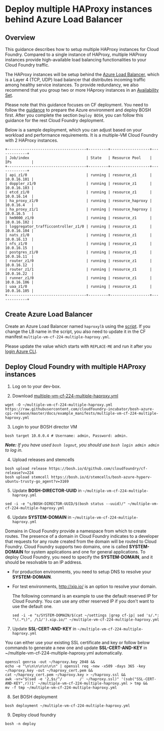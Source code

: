 # Deploy multiple HAProxy instances behind Azure Load Balancer

## Overview

This guidance describes how to setup multiple HAProxy instances for Cloud Foundry. Compared to a single instance of HAProxy, multiple HAProxy instances provide high-available load balancing functionalities to your Cloud Foundry traffic. 

The HAProxy instances will be setup behind the [Azure Load Balancer](https://azure.microsoft.com/en-us/documentation/articles/load-balancer-overview/), which is a Layer 4 (TCP, UDP) load balancer that distributes incoming traffic among healthy service instances. To provide redundancy, we also recommend that you group two or more HAproxy instances in an [Availability Set](https://azure.microsoft.com/en-us/documentation/articles/virtual-machines-manage-availability/).

Please note that this guidance focuses on CF deployment. You need to follow the [guidance](../../guidance.md) to prepare the Azure environment and deploy BOSH first. After you complete the section `Deploy BOSH`, you can follow this guidance for the rest Cloud Foundry deployment.

Below is a sample deployment, which you can adjust based on your workload and performance requirements. It is a multiple-VM Cloud Foundry with 2 HAProxy instances.

  ```
  +------------------------------------+---------+------------------+-------------+
  | Job/index                          | State   | Resource Pool    | IPs         |
  +------------------------------------+---------+------------------+-------------+
  | api_z1/0                           | running | resource_z1      | 10.0.16.101 |
  | doppler_z1/0                       | running | resource_z1      | 10.0.16.103 |
  | etcd_z1/0                          | running | resource_z1      | 10.0.16.14  |
  | ha_proxy_z1/0                      | running | resource_haproxy | 10.0.16.4   |
  | ha_proxy_z1/1                      | running | resource_haproxy | 10.0.16.5   |
  | hm9000_z1/0                        | running | resource_z1      | 10.0.16.102 |
  | loggregator_trafficcontroller_z1/0 | running | resource_z1      | 10.0.16.104 |
  | nats_z1/0                          | running | resource_z1      | 10.0.16.13  |
  | nfs_z1/0                           | running | resource_z1      | 10.0.16.15  |
  | postgres_z1/0                      | running | resource_z1      | 10.0.16.11  |
  | router_z1/0                        | running | resource_z1      | 10.0.16.12  |
  | router_z1/1                        | running | resource_z1      | 10.0.16.22  |
  | runner_z1/0                        | running | resource_z1      | 10.0.16.106 |
  | uaa_z1/0                           | running | resource_z1      | 10.0.16.105 |
  +------------------------------------+---------+------------------+-------------+
  ```

## Create Azure Load Balancer

Create an Azure Load Balancer named `haproxylb` using the [script](./create-load-balancer.sh). If you change the LB name in the script, you also need to update it in the CF manifest `multiple-vm-cf-224-multiple-haproxy.yml`.

Please update the value which starts with `REPLACE-ME` and run it after you [login Azure CLI](../../get-started/create-service-principal.md#25-verify-your-service-principal).

## Deploy Cloud Foundry with multiple HAProxy instances

1. Log on to your dev-box.

2. Download [multiple-vm-cf-224-multiple-haproxy.yml](../../example_manifests/multiple-vm-cf-224-multiple-haproxy.yml)

  ```
  wget -O ~/multiple-vm-cf-224-multiple-haproxy.yml https://raw.githubusercontent.com/cloudfoundry-incubator/bosh-azure-cpi-release/master/docs/example_manifests/multiple-vm-cf-224-multiple-haproxy.yml
  ```

3. Login to your BOSH director VM

  ```
  bosh target 10.0.0.4 # Username: admin, Password: admin.
  ```

  _**Note:** If you have used `bosh logout`, you should use `bosh login admin admin` to log in._

4. Upload releases and stemcells

  ```
  bosh upload release https://bosh.io/d/github.com/cloudfoundry/cf-release?v=224
  bosh upload stemcell https://bosh.io/d/stemcells/bosh-azure-hyperv-ubuntu-trusty-go_agent?v=3169
  ```

5. Update **BOSH-DIRECTOR-UUID** in `~/multiple-vm-cf-224-multiple-haproxy.yml`

  ```
  sed -i -e "s/BOSH-DIRECTOR-UUID/$(bosh status --uuid)/" ~/multiple-vm-cf-224-multiple-haproxy.yml
  ```

6. Update **SYSTEM-DOMAIN** in `~/multiple-vm-cf-224-multiple-haproxy.yml`

  Domains in Cloud Foundry provide a namespace from which to create routes. The presence of a domain in Cloud Foundry indicates to a developer that requests for any route created from the domain will be routed to Cloud Foundry. Cloud Foundry supports two domains, one is called **SYSTEM-DOMAIN** for system applications and one for general applications. To deploy Cloud Foundry, you need to specify the **SYSTEM-DOMAIN**, and it should be resolvable to an IP address.

  * For production environments, you need to setup DNS to resolve your **SYSTEM-DOMAIN**.

  * For test environments, http://xip.io/ is an option to resolve your domain.

    The following command is an example to use the default reserved IP for Cloud Foundry. You can use any other reserved IP if you don't want to use the default one.

    ```
    sed -i -e "s/SYSTEM-DOMAIN/$(cat ~/settings |grep cf-ip| sed 's/.*: "\(.*\)", /\1/').xip.io/" ~/multiple-vm-cf-224-multiple-haproxy.yml
    ```

7. Update **SSL-CERT-AND-KEY** in `~/multiple-vm-cf-224-multiple-haproxy.yml`

  You can either use your existing SSL certificate and key or follow below commands to generate a new one and update **SSL-CERT-AND-KEY** in ~/multiple-vm-cf-224-multiple-haproxy.yml automatically.

  ```
  openssl genrsa -out ~/haproxy.key 2048 &&
  echo -e "\n\n\n\n\n\n\n" | openssl req -new -x509 -days 365 -key ~/haproxy.key -out ~/haproxy_cert.pem &&
  cat ~/haproxy_cert.pem ~/haproxy.key > ~/haproxy.ssl &&
  awk -vr="$(sed -e '2,$s/^/        /' ~/haproxy.ssl)" '(sub("SSL-CERT-AND-KEY",r))1' ~/multiple-vm-cf-224-multiple-haproxy.yml > tmp &&
  mv -f tmp ~/multiple-vm-cf-224-multiple-haproxy.yml
  ```

8. Set BOSH deployment

  ```
  bosh deployment ~/multiple-vm-cf-224-multiple-haproxy.yml
  ```

9. Deploy cloud foundry

  ```
  bosh -n deploy
  ```
